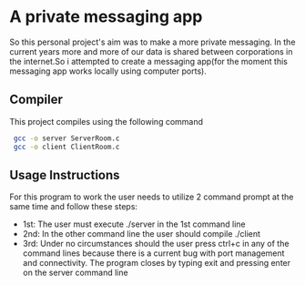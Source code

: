 # A private messaging app

So this personal project's aim was to make a more private messaging. In the current years more and more of our data is shared between corporations in the internet.So i attempted to create
a messaging app(for the moment this messaging app works locally using computer ports).

##  Compiler
This project compiles using the following command

````bash
 gcc -o server ServerRoom.c
 gcc -o client ClientRoom.c
````

## Usage Instructions
For this program to work the user needs to utilize 2 command prompt at the same time and follow these steps:
- 1st: The user must execute ./server in the 1st command line
- 2nd: In the other command line the user should compile ./client
- 3rd: Under no circumstances should the user press ctrl+c in any of the command lines because there is a current bug with port management and connectivity. The program closes by typing exit and pressing enter on the server command line



